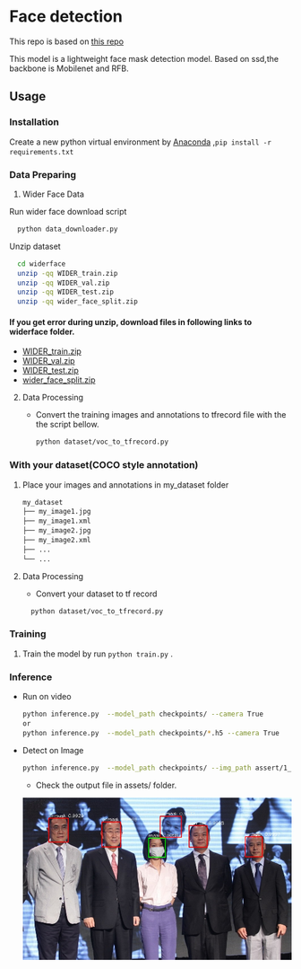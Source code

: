 # Face detection

This repo is based on [this repo](https://github.com/PureHing/face-mask-detection-tf2)

This model is a lightweight face mask detection model. Based on ssd,the backbone is Mobilenet and RFB.
 

<!-- ## Key Features

- [x] Tensorflow 2.1
- [x] Trainging and Inference
- [x] Precision with mAP
- [x] Eager mode training with `tf.GradientTape`
- [x] Network function with `tf.keras`
- [x] Dataset prepocessing with `tf.data.TFRecordDataset` -->

<!-- ```bash
├── assets
│   ├── 1_Handshaking_Handshaking_1_71.jpg
│   ├── out_1_Handshaking_Handshaking_1_71.jpg
│   ├── out_test_00002330.jpg
│   └── test_00002330.jpg
├── checkpoints
│   └── weights_epoch_120.h5
├── components
│   ├── config.py
│   ├── __init__.py
│   ├── kmeans.py
│   ├── prior_box.py
│   └── utils.py
├── dataset
│   ├── check_dataset.py
│   ├── tf_dataset_preprocess.py
│   ├── train_mask.tfrecord
│   ├── trainval_mask.tfrecord
│   ├── val_mask.tfrecord
│   ├── voc_to_tfrecord.py
├── inference.py
├── logs
│   └── train
├── mAP
│   ├── compute_mAP.py
│   ├── detection-results
│   ├── detect.py
│   ├── ground-truth
│   ├── __init__.py
│   ├── map-results
│   └── README.md
├── Maskdata
│   ├── Annotations
│   ├── ImageSets
│        └── Main
│   │       ├── train.txt
│   │       ├── trainval.txt
│   │       └── val.txt
│   └── JPEGImages
├── network
│   ├── __init__.py
│   ├── losses.py
│   ├── model.py
│   ├── net.py
│   ├── network.py
├── README.md
└── train.py
└── requirements.txt
``` -->

## Usage

### Installation

Create a new python virtual environment by [Anaconda](https://www.anaconda.com/) ,`pip install -r requirements.txt`

### Data Preparing

1. Wider Face Data

  Run wider face download script
  ```bash
    python data_downloader.py
  ```

  Unzip dataset
  ```bash
    cd widerface
    unzip -qq WIDER_train.zip
    unzip -qq WIDER_val.zip
    unzip -qq WIDER_test.zip
    unzip -qq wider_face_split.zip
  ```
  #### If you get error during unzip, download files in following links to widerface folder.
  * [WIDER_train.zip](https://drive.google.com/file/d/0B6eKvaijfFUDQUUwd21EckhUbWs/view)
  * [WIDER_val.zip](https://drive.google.com/file/d/0B6eKvaijfFUDd3dIRmpvSk8tLUk/view)
  * [WIDER_test.zip](https://drive.google.com/file/d/0B6eKvaijfFUDbW4tdGpaYjgzZkU/view)
  * [wider_face_split.zip](http://mmlab.ie.cuhk.edu.hk/projects/WIDERFace/support/bbx_annotation/wider_face_split.zip)

2. Data Processing

   + Convert the training images and annotations to tfrecord file with the the script bellow.

     ```bash
     python dataset/voc_to_tfrecord.py
     ```

### With your dataset(COCO style annotation)

1. Place your images and annotations in my_dataset folder
    ```bash
    my_dataset
    ├── my_image1.jpg
    ├── my_image1.xml
    ├── my_image2.jpg
    ├── my_image2.xml
    ├── ...
    └── ...
    ```

2. Data Processing
   + Convert your dataset to tf record
   ```bash
     python dataset/voc_to_tfrecord.py
     ```

### Training

1. Train the model by run `python train.py` .

### Inference

+ Run on video

  ```bash
  python inference.py  --model_path checkpoints/ --camera True
  or
  python inference.py  --model_path checkpoints/*.h5 --camera True
  ```

+ Detect on Image

  ```bash
  python inference.py  --model_path checkpoints/ --img_path assert/1_Handshaking_Handshaking_1_71.jpg
  ```
  * Check the output file in assets/ folder.

  ![](https://raw.githubusercontent.com/PureHing/face-mask-detection-tf2/master/assets/out_test_00002330.jpg)

